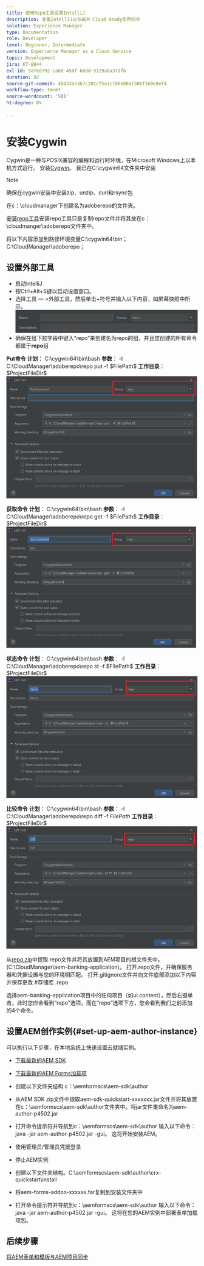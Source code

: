 ```yaml
---
title: 使用Repo工具设置IntelliJ
description: 准备IntelliJ以与AEM Cloud Ready实例同步
solution: Experience Manager
type: Documentation
role: Developer
level: Beginner, Intermediate
version: Experience Manager as a Cloud Service
topic: Development
jira: KT-8844
exl-id: 9a7ed792-ca0d-458f-b8dd-9129aba37df6
duration: 92
source-git-commit: 48433a5367c281cf5a1c106b08a1306f1b0e8ef4
workflow-type: tm+mt
source-wordcount: '501'
ht-degree: 0%

---
```


# 安装Cygwin


Cygwin是一种与POSIX兼容的编程和运行时环境，在Microsoft Windows上以本机方式运行。
安装[Cygwin](https://www.cygwin.com/)。 我已在C:\cygwin64文件夹中安装
>[!NOTE]
> 确保在cygwin安装中安装zip、unzip、curl和rsync包

在c：\cloudmanager下创建名为adoberepo的文件夹。

[安装repo工具](https://github.com/Adobe-Marketing-Cloud/tools/tree/master/repo)安装repo工具只是复制repo文件并将其放在c：\cloudmanger\adoberepo文件夹中。

将以下内容添加到路径环境变量C:\cygwin64\bin；C:\CloudManager\adoberepo；

## 设置外部工具

* 启动IntelliJ
* 按Ctrl+Alt+S键以启动设置窗口。
* 选择工具 — >外部工具，然后单击+符号并输入以下内容，如屏幕快照中所示。
  ![代表](assets/repo.png)
* 确保在组下拉字段中键入“repo”来创建名为repo的组，并且您创建的所有命令都属于&#x200B;**repo**&#x200B;组


**Put命令**
**计划**： C:\cygwin64\bin\bash
**参数**： -l C:\CloudManager\adoberepo\repo put -f \$FilePath\$
**工作目录**： \$ProjectFileDir\$
![put-command](assets/put-command.png)

**获取命令**
**计划**： C:\cygwin64\bin\bash
**参数**： -l C:\CloudManager\adoberepo\repo get -f \$FilePath\$
**工作目录**： \$ProjectFileDir\$
![get-command](assets/get-command.png)

**状态命令**
**计划**： C:\cygwin64\bin\bash
**参数**： -l C:\CloudManager\adoberepo\repo st -f \$FilePath\$
**工作目录**： \$ProjectFileDir\$
![状态命令](assets/status-command.png)

**比较命令**
**计划**： C:\cygwin64\bin\bash
**参数**： -l C:\CloudManager\adoberepo\repo diff -f $FilePath$
**工作目录**： \$ProjectFileDir\$
![diff-command](assets/diff-command.png)

从[repo.zip](assets/repo.zip)中提取.repo文件并将其放置到AEM项目的根文件夹中。 (C:\CloudManager\aem-banking-application)。 打开.repo文件，并确保服务器和凭据设置与您的环境相匹配。
打开.gitignore文件并向文件底部添加以下内容并保存更改
\#存储库
.repo

选择aem-banking-application项目中的任何项目（如ui.content），然后右键单击，此时您应会看到“repo”选项，而在“repo”选项下方，您会看到我们之前添加的4个命令。

## 设置AEM创作实例{#set-up-aem-author-instance}

可以执行以下步骤，在本地系统上快速设置云就绪实例。
* [下载最新的AEM SDK](https://experience.adobe.com/#/downloads/content/software-distribution/en/aemcloud.html)

* [下载最新的AEM Forms加载项](https://experience.adobe.com/#/downloads/content/software-distribution/en/aemcloud.html)

* 创建以下文件夹结构
c：\aemformscs\aem-sdk\author

* 从AEM SDK zip文件中提取aem-sdk-quickstart-xxxxxxx.jar文件并将其放置在c：\aemformscs\aem-sdk\author文件夹中。将jar文件重命名为aem-author-p4502.jar

* 打开命令提示符并导航到c：\aemformscs\aem-sdk\author
输入以下命令： java -jar aem-author-p4502.jar -gui。 这将开始安装AEM。
* 使用管理员/管理员凭据登录
* 停止AEM实例
* 创建以下文件夹结构。C:\aemformscs\aem-sdk\author\crx-quickstart\install
* 将aem-forms-addon-xxxxxx.far复制到安装文件夹中
* 打开命令提示符并导航到c：\aemformscs\aem-sdk\author
输入以下命令： java -jar aem-author-p4502.jar -gui。 这将在您的AEM实例中部署表单加载项包。

## 后续步骤

[将AEM表单和模板与AEM项目同步](./deploy-your-first-form.md)
